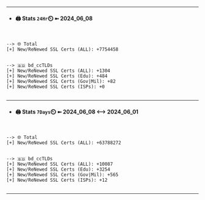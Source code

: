 

---
- #### 🖨️ **Stats** `24Hr`⏲️ ➼ 2024_06_08
```console


--> 🌐 Total
[+] New/ReNewed SSL Certs (ALL): +7754458


--> 🇧🇩 bd_ccTLDs
[+] New/ReNewed SSL Certs (ALL): +1304
[+] New/ReNewed SSL Certs (Edu): +484
[+] New/ReNewed SSL Certs (Gov|Mil): +82
[+] New/ReNewed SSL Certs (ISPs): +0


```

---
- #### 🖨️ **Stats** `7Days`⏲️ ➼ 2024_06_08 <--> 2024_06_01
```console


--> 🌐 Total
[+] New/ReNewed SSL Certs (ALL): +63788272


--> 🇧🇩 bd_ccTLDs
[+] New/ReNewed SSL Certs (ALL): +10087
[+] New/ReNewed SSL Certs (Edu): +3254
[+] New/ReNewed SSL Certs (Gov|Mil): +565
[+] New/ReNewed SSL Certs (ISPs): +12


```

---

